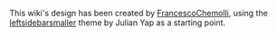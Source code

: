 This wiki's design has been created by
[FrancescoChemolli](https://wiki.squid-cache.org/SiteDesignCredits/FrancescoChemolli#),
using the
[leftsidebarsmaller](http://www.moinmo.in/ThemeMarket/leftsidebarsmaller)
theme by Julian Yap as a starting point.
